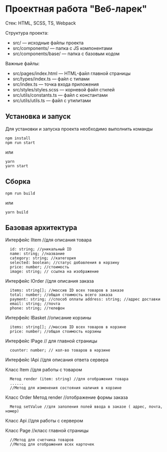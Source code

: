 # Проектная работа "Веб-ларек"

Стек: HTML, SCSS, TS, Webpack

Структура проекта:
- src/ — исходные файлы проекта
- src/components/ — папка с JS компонентами
- src/components/base/ — папка с базовым кодом

Важные файлы:
- src/pages/index.html — HTML-файл главной страницы
- src/types/index.ts — файл с типами
- src/index.ts — точка входа приложения
- src/styles/styles.scss — корневой файл стилей
- src/utils/constants.ts — файл с константами
- src/utils/utils.ts — файл с утилитами

## Установка и запуск
Для установки и запуска проекта необходимо выполнить команды

```
npm install
npm run start
```

или

```
yarn
yarn start
```
## Сборка

```
npm run build
```

или

```
yarn build
```



## Базовая архитектура

Интерфейс IItem //для описания товара
```
  id: string; //уникальный ID 
  name: string; //название
  category: string; //категория
  selected: boolean; //статус добавления в корзину 
  price: number; //стоимость 
  image: string; // ссылка на изображение
```

Интерфейс IOrder //для описания заказа 
```
  items: string[]; //массив ID всех товаров в заказе 
  total: number; //общая стоимость всего заказа 
  payment: string; //способ оплаты address: string; //адрес доставки 
  email: string; //почта 
  phone: string; //телефон
```

Интерфейс IBasket //описание корзины 
```
  items: string[]; //массив ID всех товаров в корзине 
  price: number; //общая стоимость корзины
```

Интерфейс IPage // для главной страницы 
```
  counter: number; // кол-во товаров в корзине
```

Интерфейс IApi //для описания ответа сервера

Класс Item //для работы с товаром 
```
  Метод render (item: string) //для отображения товара 
  ...... 
  //Метод для изменения состояния наличия в корзине
```

Класс Order Метод render //отображение формы заказа 
```
  Метод setValue //для заполения полей ввода в заказе ( адрес, почта, номер)
```

Класс Api //для работы с сервером

Класс Page //класс главной страницы 
```
  //Метод для счетчика товаров 
  //Метод для отображения всех карточек
```

